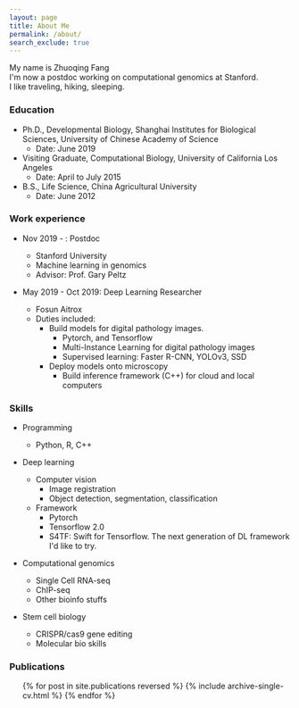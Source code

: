 ```yaml
---
layout: page
title: About Me
permalink: /about/
search_exclude: true
---
```


My name is Zhuoqing Fang  
I'm now a postdoc working on computational genomics at Stanford.  
I like traveling, hiking, sleeping.  


### Education

* Ph.D., Developmental Biology, Shanghai Institutes for Biological Sciences, University of Chinese Academy of Science
  * Date: June 2019
* Visiting Graduate, Computational Biology, University of California Los Angeles
  * Date: April to July 2015
* B.S., Life Science, China Agricultural University
  * Date: June 2012

### Work experience

* Nov 2019 - : Postdoc
  * Stanford University
  * Machine learning in genomics
  * Advisor: Prof. Gary Peltz

* May 2019 - Oct 2019: Deep Learning Researcher
  * Fosun Aitrox
  * Duties included: 
    - Build models for digital pathology images.
      - Pytorch, and Tensorflow
      - Multi-Instance Learning for digital pathology images
      - Supervised learning: Faster R-CNN, YOLOv3, SSD
    - Deploy models onto microscopy
      - Build inference framework (C++) for cloud and local computers

  
### Skills

* Programming 
  * Python, R, C++


* Deep learning
  * Computer vision
    - Image registration
    - Object detection, segmentation, classification
  * Framework
    - Pytorch
    - Tensorflow 2.0
    - S4TF: Swift for Tensorflow. The next generation of DL framework I'd like to try.
 
* Computational genomics
  * Single Cell RNA-seq
  * ChIP-seq
  * Other bioinfo stuffs

* Stem cell biology
  * CRISPR/cas9 gene editing
  * Molecular bio skills


### Publications

<ul>{% for post in site.publications reversed %}
  {% include archive-single-cv.html %}
{% endfor %}</ul>